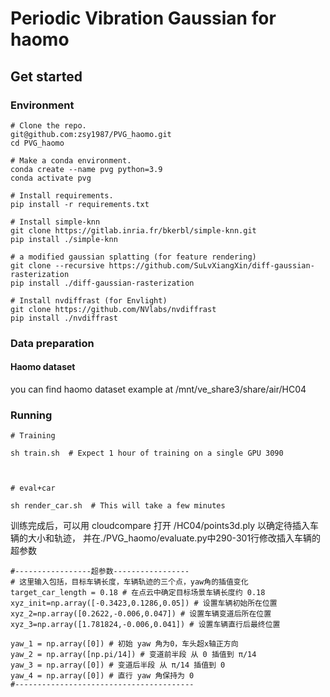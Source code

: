 # Periodic Vibration Gaussian for haomo


## Get started
### Environment
```
# Clone the repo.
git@github.com:zsy1987/PVG_haomo.git
cd PVG_haomo

# Make a conda environment.
conda create --name pvg python=3.9
conda activate pvg

# Install requirements.
pip install -r requirements.txt

# Install simple-knn
git clone https://gitlab.inria.fr/bkerbl/simple-knn.git
pip install ./simple-knn

# a modified gaussian splatting (for feature rendering)
git clone --recursive https://github.com/SuLvXiangXin/diff-gaussian-rasterization
pip install ./diff-gaussian-rasterization

# Install nvdiffrast (for Envlight)
git clone https://github.com/NVlabs/nvdiffrast
pip install ./nvdiffrast

```

### Data preparation

#### Haomo dataset
you can find haomo dataset example at /mnt/ve_share3/share/air/HC04
### Running

```
# Training

sh train.sh  # Expect 1 hour of training on a single GPU 3090



# eval+car 

sh render_car.sh  # This will take a few minutes
```
训练完成后，可以用 cloudcompare 打开 /HC04/points3d.ply 以确定待插入车辆的大小和轨迹，
并在./PVG_haomo/evaluate.py中290-301行修改插入车辆的超参数
```
#-----------------超参数-----------------
# 这里输入包括，目标车辆长度，车辆轨迹的三个点，yaw角的插值变化
target_car_length = 0.18 # 在点云中确定目标场景车辆长度约 0.18
xyz_init=np.array([-0.3423,0.1286,0.05]) # 设置车辆初始所在位置
xyz_2=np.array([0.2622,-0.006,0.047]) # 设置车辆变道后所在位置
xyz_3=np.array([1.781824,-0.006,0.041]) # 设置车辆直行后最终位置

yaw_1 = np.array([0]) # 初始 yaw 角为0，车头超x轴正方向
yaw_2 = np.array([np.pi/14]) # 变道前半段 从 0 插值到 π/14
yaw_3 = np.array([0]) # 变道后半段 从 π/14 插值到 0
yaw_4 = np.array([0]) # 直行 yaw 角保持为 0 
#----------------------------------------
```